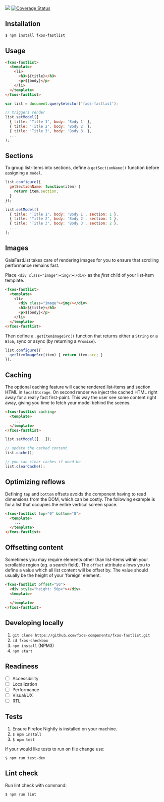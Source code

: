 [![](https://travis-ci.org/fxos-components/fxos-fastlist.svg)](https://travis-ci.org/fxos-components/fxos-fastlist) [![Coverage Status](https://coveralls.io/repos/fxos-components/fxos-fastlist/badge.svg?branch=master&service=github)](https://coveralls.io/github/fxos-components/fxos-fastlist?branch=master)

## Installation

```bash
$ npm install fxos-fastlist
```

## Usage

```html
<fxos-fastlist>
  <template>
    <li>
      <h3>${title}</h3>
      <p>${body}</p>
    </li>
  </template>
</fxos-fastlist>
```

```js
var list = document.querySelector('fxos-fastlist');

// triggers render
list.setModel([
  { title: 'Title 1', body: 'Body 1' },
  { title: 'Title 2', body: 'Body 2' },
  { title: 'Title 3', body: 'Body 3' },
  ...
);
```

## Sections

To group list-items into sections, define a `getSectionName()` function before assigning a `model`.

```js
list.configure({
  getSectionName: function(item) {
    return item.section;
  }
});

list.setModel([
  { title: 'Title 1', body: 'Body 1', section: 1 },
  { title: 'Title 2', body: 'Body 2', section: 1 },
  { title: 'Title 3', body: 'Body 3', section: 2 },
  ...
];
```

## Images

GaiaFastList takes care of rendering images for you to ensure that scrolling performance remains fast.

Place `<div class="image"><img/></div>` as the *first* child of your list-item template.

```html
<fxos-fastlist>
  <template>
    <li>
      <div class="image"><img/></div>
      <h3>${title}</h3>
      <p>${body}</p>
    </li>
  </template>
</fxos-fastlist>
```

Then define a `.getItemImageSrc()` function that returns either a `String` or a `Blob`, sync or async (by returning a `Promise`).

```js
list.configure({
  getItemImageSrc(item) { return item.src; }
});
```

## Caching

The optional caching feature will cache rendered list-items and section HTML in `localStorage`. On second render we inject the cached HTML right away for a really fast first-paint. This way the user see some content right away, giving you time to fetch your model behind the scenes.

```html
<fxos-fastlist caching>
  <template>
    ...
  </template>
</fxos-fastlist>
```

```js
list.setModel([...]);

// update the cached content
list.cache();

// you can clear caches if need be
list.clearCache();
```

## Optimizing reflows

Defining `top` and `bottom` offsets avoids the component having to read dimensions from the DOM, which can be costly. The following example is for a list that occupies the entire vertical screen space.

```html
<fxos-fastlist top="0" bottom="0">
  <template>
    ...
  </template>
</fxos-fastlist>
```

## Offsetting content

Sometimes you may require elements other than list-items within your scrollable region (eg. a search field). The `offset` attribute allows you to define a value which all list content will be offset by. The value should usually be the height of your 'foreign' element.

```html
<fxos-fastlist offset="50">
  <div style="height: 50px"></div>
  <template>
    ...
  </template>
</fxos-fastlist>
```
## Developing locally

1. `git clone https://github.com/fxos-components/fxos-fastlist.git`
2. `cd fxos-checkbox`
3. `npm install` (NPM3)
4. `npm start`

## Readiness

- [ ] Accessibility
- [ ] Localization
- [ ] Performance
- [ ] Visual/UX
- [ ] RTL

## Tests

1. Ensure Firefox Nightly is installed on your machine.
2. `$ npm install`
3. `$ npm test`

If your would like tests to run on file change use:

`$ npm run test-dev`

## Lint check

Run lint check with command:

`$ npm run lint`
